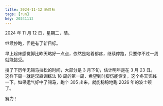 ```yaml
---
title: 2024-11-12 新目标
tags: [run]
key: 20241112
---
```


2024 年 11 月 12 日，星期二，晴。

继续停跑，但是有了新目标。

<!--more-->

早上起床感觉脚比昨天略好一点点，依然是站着都疼，继续停跑，只要停不过一周就能接受。

搜了下历年无锡马拉松的时间，大部分是 3 月下旬，估计明年是在 3 月 23 日。这样下周一就是汉森训练法 18 周的第一周，希望到时脚伤能恢复，这个冬天实践一下。如果运气好中了锡马，跑个 305 出来，就能稳稳地跑 2026 年的波士顿了。

努力！
